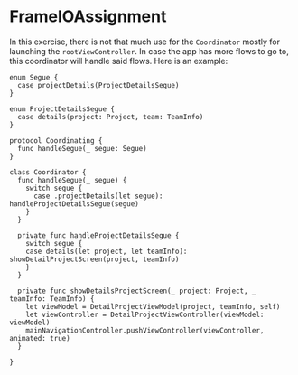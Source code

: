 # FrameIOAssignment

In this exercise, there is not that much use for the `Coordinator` mostly for launching the `rootViewController`. In case the app has more flows to go to, this coordinator will handle said flows. Here is an example:

```
enum Segue {
  case projectDetails(ProjectDetailsSegue)
}

enum ProjectDetailsSegue {
  case details(project: Project, team: TeamInfo)
}

protocol Coordinating {
  func handleSegue(_ segue: Segue)
}

class Coordinator {
  func handleSegue(_ segue) {
    switch segue {
      case .projectDetails(let segue): handleProjectDetailsSegue(segue)
    }
  }
  
  private func handleProjectDetailsSegue {
    switch segue {
    case details(let project, let teamInfo): showDetailProjectScreen(project, teamInfo)
    }
  }
  
  private func showDetailsProjectScreen(_ project: Project, _ teamInfo: TeamInfo) {
    let viewModel = DetailProjectViewModel(project, teamInfo, self)
    let viewController = DetailProjectViewController(viewModel: viewModel)
    mainNavigationController.pushViewController(viewController, animated: true)
  }
  
}
```
